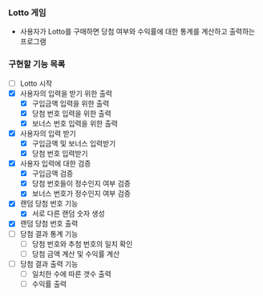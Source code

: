### Lotto 게임

- 사용자가 Lotto를 구매하면 당첨 여부와 수익률에 대한 통계를 계산하고 출력하는 프로그램

### 구현할 기능 목록

- [ ] Lotto 시작
- [x] 사용자의 입력을 받기 위한 출력
    - [x] 구입금액 입력을 위한 출력
    - [x] 당첨 번호 입력을 위한 출력
    - [x] 보너스 번호 입력을 위한 출력
- [x] 사용자의 입력 받기
    - [x] 구입금액 및 보너스 입력받기
    - [x] 당첨 번호 입력받기
- [x] 사용자 입력에 대한 검증
    - [x] 구입금액 검증
    - [x] 당첨 번호들이 정수인지 여부 검증
    - [x] 보너스 번호가 정수인지 여부 검증
- [x] 랜덤 당첨 번호 기능
    - [x] 서로 다른 랜덤 숫자 생성
- [x] 랜덤 당첨 번호 출력
- [ ] 당첨 결과 통계 기능
    - [ ] 당첨 번호와 추첨 번호의 일치 확인
    - [ ] 당첨 금액 계산 및 수익률 계산
- [ ] 당첨 결과 출력 기능
    - [ ] 일치한 수에 따른 갯수 출력
    - [ ] 수익률 출력